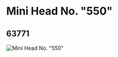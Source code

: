 # Mini Head No. "550"
## 63771
![Mini Head No. "550"](https://lc-www-live-s.legocdn.com/media/bricks/5/2/4530126.jpg)